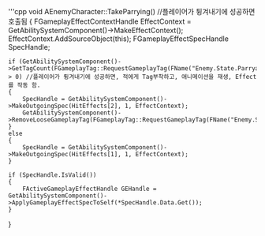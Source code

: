 '''cpp
void AEnemyCharacter::TakeParrying() //플레이어가 튕겨내기에 성공하면 호출됨
{
	FGameplayEffectContextHandle EffectContext = GetAbilitySystemComponent()->MakeEffectContext();
	EffectContext.AddSourceObject(this);
	FGameplayEffectSpecHandle SpecHandle;

	if (GetAbilitySystemComponent()->GetTagCount(FGameplayTag::RequestGameplayTag(FName("Enemy.State.Parryable"))) > 0) //플레이어가 튕겨내기에 성공하면, 적에게 Tag부착하고, 애니메이션을 재생, Effect를 작동 함.
	{
		SpecHandle = GetAbilitySystemComponent()->MakeOutgoingSpec(HitEffects[2], 1, EffectContext);
		GetAbilitySystemComponent()->RemoveLooseGameplayTag(FGameplayTag::RequestGameplayTag(FName("Enemy.State.Parryable")));
	}
	else
	{
		SpecHandle = GetAbilitySystemComponent()->MakeOutgoingSpec(HitEffects[1], 1, EffectContext);
	}

	if (SpecHandle.IsValid())
	{
		FActiveGameplayEffectHandle GEHandle = GetAbilitySystemComponent()->ApplyGameplayEffectSpecToSelf(*SpecHandle.Data.Get());
	}
}
```
